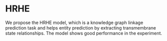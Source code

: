 # HRHE
We propose the HRHE model, which is a knowledge graph linkage prediction task and helps entity prediction by extracting transmembrane state relationships. The model shows good performance in the experiment.
